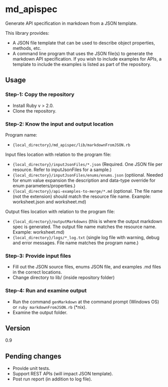 # md_apispec
Generate API specification in markdown from a JSON template.

This library provides:

* A JSON file template that can be used to describe object properties, methods, etc.
* A command line program that uses the JSON file(s) to generate the markdown API specification. If you wish to include examples for APIs, a template to include the examples is listed as part of the repository. 

## Usage

### Step-1: Copy the repository
* Install Ruby v > 2.0. 
* Clone the repository. 

### Step-2: Know the input and output location

Program name: 
* `{local_directory}/md_apispec/lib/markdownFromJSON.rb` 

Input files location with relation to the program file: 

* `{local_directory}/inputJsonFiles/*.json` (Required. One JSON file per resource. Refer to inputJsonFiles for a sample.)
* `{local_directory}/inputJsonFiles/enums/enums.json` (optiional. Needed for enum value expansion the description and data-type override for enum parameters/properties.)
* `{local_directory}/api-examples-to-merge/*.md` (optional. The file name (not the extension) should match the resource file name. Example: worksheet.json and worksheet.md)

Output files location with relation to the program file: 

* `{local_directory}/outputMarkdowns` (this is where the output markdown spec is generated. The output file name matches the resource name. Example: worksheet.md)
* `{local_directory}/logs/*_log.txt` (single log file with warning, debug and error messages. File name matches the program name.)

### Step-3: Provide input files

* Fill out the JSON source files, enums JSON file, and examples .md files in the correct locations. 
* Change directory to lib/ (inside repository folder)

### Step-4: Run and examine output

* Run the command `genMarkdown` at the command prompt (Windows OS) or `ruby markdownFromJSON.rb` (*nix). 
* Examine the output folder.

## Version
0.9

## Pending changes
* Provide unit tests.
* Support REST APIs (will impact JSON template).
* Post run report (in addition to log file). 



